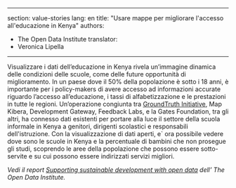 
---
section: value-stories
lang: en
title:  "Usare mappe per migliorare l'accesso all'educazione in Kenya"
authors:
- The Open Data Institute
translator:
- Veronica Lipella
---

Visualizzare i dati dell’educazione in Kenya rivela un’immagine dinamica delle condizioni delle scuole, come delle future opportunità di miglioramento. In un paese dove il 50% della popolazione è sotto i 18 anni, è importante per i policy-makers di avere accesso ad informazioni accurate riguardo l’accesso all’educazione, i tassi di alfabetizzazione e le prestazioni in tutte le regioni. Un’operazione congiunta tra [GroundTruth Initiative](http://groundtruth.in/2014/07/09/), Map Kibera, Development Gateway, Feedback Labs, e la Gates Foundation, tra gli altri, ha connesso dati esistenti per portare alla luce il settore della scuola informale in Kenya a genitori, dirigenti scolastici e responsabili dell'istruzione. Con la visualizzazione di dati aperti, e` ora possibile vedere dove sono le scuole in Kenya e la percentuale di bambini che non prosegue gli studi, scoprendo le aree della popolazione che possono essere sotto-servite e su cui possono essere indirizzati servizi migliori.

*Vedi il report [Supporting sustainable development with open data](http://theodi.org/supporting-sustainable-development-with-open-data) dell’ The Open Data Institute.*
